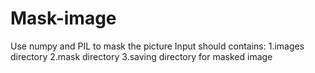 # Mask-image
Use numpy and PIL to mask the picture
Input should contains:
1.images directory
2.mask directory
3.saving directory for masked image
